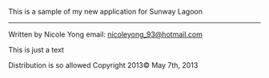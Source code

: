 This is a sample of my new application for Sunway Lagoon
*****************************************************************


Written by Nicole Yong
email: nicoleyong_93@hotmail.com


This is just a text


Distribution is so allowed
Copyright 2013© May 7th, 2013